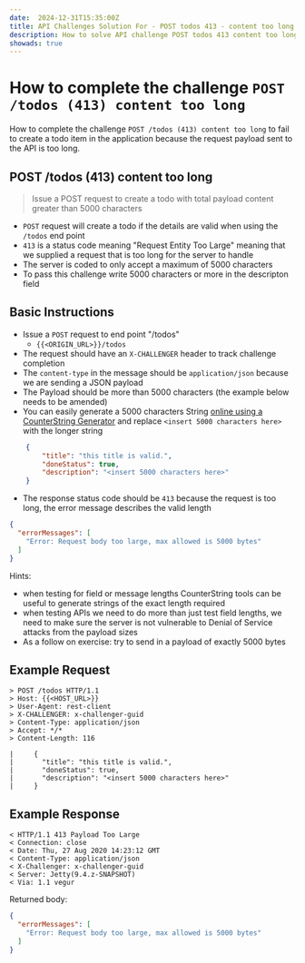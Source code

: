 ```yaml
---
date:  2024-12-31T15:35:00Z
title: API Challenges Solution For - POST todos 413 - content too long
description: How to solve API challenge POST todos 413 content too long by sending a payload that is too large.
showads: true
---
```


# How to complete the challenge `POST /todos (413) content too long`

How to complete the challenge `POST /todos (413) content too long` to fail to create a todo item in the application because the request payload sent to the API is too long.

## POST /todos (413) content too long

> Issue a POST request to create a todo with total payload content greater than 5000 characters

- `POST` request will create a todo if the details are valid when using the `/todos` end point
- `413` is a status code meaning "Request Entity Too Large" meaning that we supplied a request that is too long for the server to handle
- The server is coded to only accept a maximum of 5000 characters
- To pass this challenge write 5000 characters or more in the descripton field

## Basic Instructions

- Issue a `POST` request to end point "/todos"
    - `{{<ORIGIN_URL>}}/todos`
- The request should have an `X-CHALLENGER` header to track challenge completion
- The `content-type` in the message should be `application/json` because we are sending a JSON payload
- The Payload should be more than 5000 characters (the example below needs to be amended)
- You can easily generate a 5000 characters String [online using a CounterString Generator](https://eviltester.github.io/TestingApp/apps/counterstrings/counterstrings.html) and replace `<insert 5000 characters here>` with the longer string

```json
    {
        "title": "this title is valid.",
        "doneStatus": true,
        "description": "<insert 5000 characters here>"
    }
```
- The response status code should be `413` because the request is too long, the error message describes the valid length


```json
{
  "errorMessages": [
    "Error: Request body too large, max allowed is 5000 bytes"
  ]
}
```

Hints:

- when testing for field or message lengths CounterString tools can be useful to generate strings of the exact length required
- when testing APIs we need to do more than just test field lengths, we need to make sure the server is not vulnerable to Denial of Service attacks from the payload sizes
- As a follow on exercise: try to send in a payload of exactly 5000 bytes

## Example Request

~~~~~~~~
> POST /todos HTTP/1.1
> Host: {{<HOST_URL>}}
> User-Agent: rest-client
> X-CHALLENGER: x-challenger-guid
> Content-Type: application/json
> Accept: */*
> Content-Length: 116

|     {
|       "title": "this title is valid.",
|       "doneStatus": true,
|       "description": "<insert 5000 characters here>"
|     }
~~~~~~~~

## Example Response

~~~~~~~~
< HTTP/1.1 413 Payload Too Large
< Connection: close
< Date: Thu, 27 Aug 2020 14:23:12 GMT
< Content-Type: application/json
< X-Challenger: x-challenger-guid
< Server: Jetty(9.4.z-SNAPSHOT)
< Via: 1.1 vegur
~~~~~~~~

Returned body:

```json
{
  "errorMessages": [
    "Error: Request body too large, max allowed is 5000 bytes"
  ]
}
```






